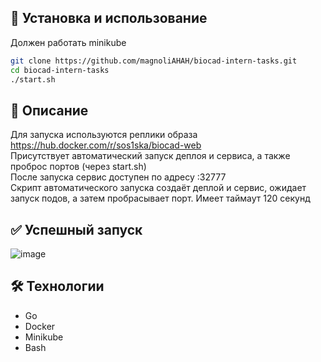 ## 🔧 Установка и использование
Должен работать minikube
```bash
git clone https://github.com/magnoliAHAH/biocad-intern-tasks.git
cd biocad-intern-tasks
./start.sh
```
## 📌 Описание 
Для запуска используются реплики образа https://hub.docker.com/r/sos1ska/biocad-web  
Присутствует автоматический запуск деплоя и сервиса, а также проброс портов (через start.sh)  
После запуска сервис доступен по адресу <IP>:32777  
Скрипт автоматического запуска создаёт деплой и сервис, ожидает запуск подов, а затем пробрасывает порт. Имеет таймаут 120 секунд  


## ✅ Успешный запуск

![image](https://github.com/user-attachments/assets/f03b47d4-0688-44f0-9ca0-98c63807d67d)


## 🛠️ Технологии
- Go
- Docker
- Minikube
- Bash

